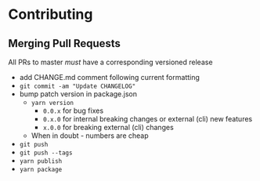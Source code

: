 # Contributing

## Merging Pull Requests

All PRs to master _must_ have a corresponding versioned release

- add CHANGE.md comment following current formatting
- `git commit -am "Update CHANGELOG"`
- bump patch version in package.json
  - `yarn version`
    - `0.0.x` for bug fixes
    - `0.x.0` for internal breaking changes or external (cli) new features
    - `x.0.0` for breaking external (cli) changes
  - When in doubt - numbers are cheap
- `git push`
- `git push --tags`
- `yarn publish`
- `yarn package`
